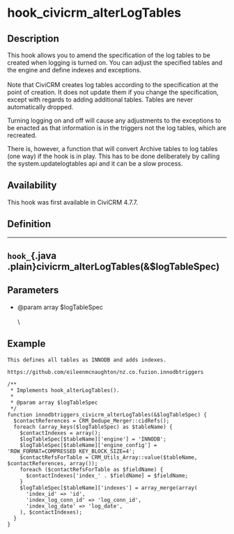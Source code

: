 # hook_civicrm_alterLogTables

## Description

This hook allows you to amend the specification of the log tables to be
created when logging is turned on. You can adjust the specified tables
and the engine and define indexes and exceptions.\
 \
 Note that CiviCRM creates log tables according to the specification at
the point of creation. It does not update them if you change the
specification, except with regards to adding additional tables. Tables
are never automatically dropped.

Turning logging on and off will cause any adjustments to the exceptions
to be enacted as that information is in the triggers not the log tables,
which are recreated.



There is, however, a function that will convert Archive tables to log
tables (one way) if the hook is in play. This has to be done
deliberately by calling the system.updatelogtables api and it can be a
slow process.

## Availability

This hook was first available in CiviCRM 4.7.7.

## Definition



  ---------------------------------------------------------------
  `hook_`{.java .plain}civicrm_alterLogTables(&$logTableSpec)
  ---------------------------------------------------------------



## Parameters

-   @param array $logTableSpec\
     \
     \

## Example

    This defines all tables as INNODB and adds indexes.

    https://github.com/eileenmcnaughton/nz.co.fuzion.innodbtriggers

    /**
     * Implements hook_alterLogTables().
     *
     * @param array $logTableSpec
     */
    function innodbtriggers_civicrm_alterLogTables(&$logTableSpec) {
      $contactReferences = CRM_Dedupe_Merger::cidRefs();
      foreach (array_keys($logTableSpec) as $tableName) {
        $contactIndexes = array();
        $logTableSpec[$tableName]['engine'] = 'INNODB';
        $logTableSpec[$tableName]['engine_config'] = 'ROW_FORMAT=COMPRESSED KEY_BLOCK_SIZE=4';
        $contactRefsForTable = CRM_Utils_Array::value($tableName, $contactReferences, array());
        foreach ($contactRefsForTable as $fieldName) {
          $contactIndexes['index_' . $fieldName] = $fieldName;
        }
        $logTableSpec[$tableName]['indexes'] = array_merge(array(
          'index_id' => 'id',
          'index_log_conn_id' => 'log_conn_id',
          'index_log_date' => 'log_date',
        ), $contactIndexes);
      }
    }